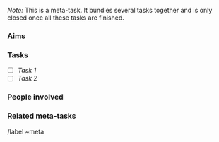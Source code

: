 _Note:_ This is a meta-task. It bundles several tasks together and is only closed once all these tasks are finished.

### Aims


### Tasks
* [ ] _Task 1_
* [ ] _Task 2_

<!-- Remember to mention tasks with '#' here, once they are created. -->

### People involved


### Related meta-tasks
<!-- Meta-tasks of other groups that require coordination -->

/label ~meta

<!--
PLEASE READ THIS

A meta task is used to organise and discuss several regular tasks.

When creating this meta task, please take care of the following:
    - When new tasks that belong to this meta-task are created,
        link them here, and add them as tasks
    - Attach the correct labels
    - Mention the people that should get involved
    - Assign the correct milestone (if available)
-->
